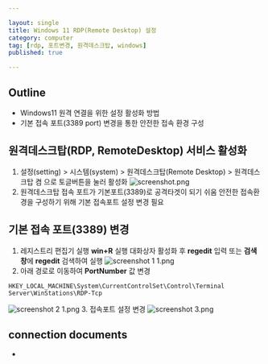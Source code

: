 ```yaml
---

layout: single
title: Windows 11 RDP(Remote Desktop) 설정
category: computer
tag: [rdp, 포트변경, 원격데스크탑, windows]
published: true

---
```


## Outline
- Windows11 원격 연결을 위한 설정 활성화 방법
- 기본 접속 포트(3389 port) 변경을 통한 안전한 접속 환경 구성

## 원격데스크탑(RDP, RemoteDesktop) 서비스 활성화
1. 설정(setting) > 시스템(system) > 원격데스크탑(Remote Desktop) > 원격데스크탑 켬 으로 토글버튼을 눌러 활성화
![screenshot.png]({{site.url}}/_images/2023-05-14-C05/screenshot.png)
2. 원격데스크탑 접속 포트가 기본포트(3389)로 공격타겟이 되기 쉬움 안전한 접속환경을 구성하기 위해 기본 접속포트 설정 변경 필요

## 기본 접속 포트(3389) 변경
1. 레지스트리 편집기 실행
	**win+R** 실행 대화상자 활성화 후 **regedit** 입력 또는 **검색창**에 **regedit** 검색하여 실행
![screenshot 1 1.png]({{site.url}}/_images/2023-05-14-C05/screenshot%201.png)
2. 아래 경로로 이동하여 **PortNumber** 값 변경
```
HKEY_LOCAL_MACHINE\System\CurrentControlSet\Control\Terminal Server\WinStations\RDP-Tcp
```
![screenshot 2 1.png]({{site.url}}/_images/2023-05-14-C05/screenshot%202.png)
3. 접속포트 설정 변경
![screenshot 3.png]({{site.url}}/_images/2023-05-14-C05/screenshot%203.png)   

## connection documents
- 